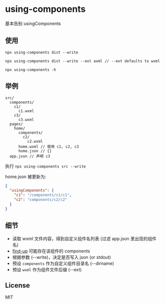 # using-components

基本告别 usingComponents

## 使用

```
npx using-components dist --write

npx using-components dist --write --ext axml // --ext defaults to wxml

npx using-components -h
```


## 举例

```
src/
  components/
    c1/
      c1.wxml
    c3/
      c3.wxml
  pages/
    home/
      components/
        c2/
          c2.wxml
      home.wxml // 使用 c1, c2, c3
      home.json // {}
  app.json // 声明 c3
```

执行 `npx using-components src --write`

home.json 被更新为:

```json
{
  "usingComponents": {
    "c1": "/components/c1/c1",
    "c2": "components/c2/c2"
  }
}
```

## 细节

* 读取 wxml 文件内容，得到自定义组件名列表 (过滤 app.json 里出现的组件名)
* [find-up](https://www.npmjs.com/package/find-up) 可能存在该组件的 components
* 根据参数 (--write)，决定是否写入 json (or stdout)
* 预设 `components` 作为自定义组件目录名 (--dirname)
* 预设 `wxml` 作为组件文件后缀 (--ext)

## License

MIT
